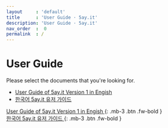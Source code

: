 ```yaml
---
layout     : 'default'
title      : 'User Guide · 5ay.it'
description: 'User Guide · 5ay.it'
nav_order  :  0
permalink  : /
---
```


# User Guide

Please select the documents that you're looking for.

- <a href="/v_1_en/index">User Guide of 5ay.it Version 1 in Engish</a>
- <a href="/v_1_ko/index">한국어 5ay.it 유저 가이드</a>

[ User Guide of 5ay.it Version 1 in Engish ]( /v_1_en/index ){: .mb-3 .btn .fw-bold }<br>
[ 한국어 5ay.it 유저 가이드                ]( /v_1_ko/index ){: .mb-3 .btn .fw-bold }<br>
